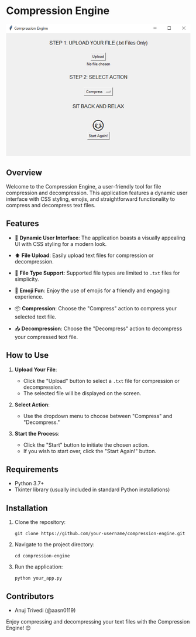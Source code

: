 # Compression Engine

![App Screenshot](img.png)

## Overview

Welcome to the Compression Engine, a user-friendly tool for file compression and decompression. This application features a dynamic user interface with CSS styling, emojis, and straightforward functionality to compress and decompress text files.

## Features

- 🌈 **Dynamic User Interface**: The application boasts a visually appealing UI with CSS styling for a modern look.

- ⬆️ **File Upload**: Easily upload text files for compression or decompression.

- 📜 **File Type Support**: Supported file types are limited to `.txt` files for simplicity.

- 🌟 **Emoji Fun**: Enjoy the use of emojis for a friendly and engaging experience.

- 📦 **Compression**: Choose the "Compress" action to compress your selected text file.

- 📤 **Decompression**: Choose the "Decompress" action to decompress your compressed text file.

## How to Use

1. **Upload Your File**:

   - Click the "Upload" button to select a `.txt` file for compression or decompression.
   - The selected file will be displayed on the screen.

2. **Select Action**:

   - Use the dropdown menu to choose between "Compress" and "Decompress."

3. **Start the Process**:
   - Click the "Start" button to initiate the chosen action.
   - If you wish to start over, click the "Start Again!" button.

## Requirements

- Python 3.7+
- Tkinter library (usually included in standard Python installations)

## Installation

1. Clone the repository:

   ```shell
   git clone https://github.com/your-username/compression-engine.git
   ```

2. Navigate to the project directory:

   ```shell
   cd compression-engine
   ```

3. Run the application:

   ```shell
   python your_app.py
   ```

## Contributors

- Anuj Trivedi (@aasn0119)

Enjoy compressing and decompressing your text files with the Compression Engine! 😊
